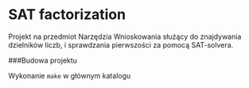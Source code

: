 # SAT factorization

Projekt na przedmiot Narzędzia Wnioskowania
służący do znajdywania dzielników liczb, i sprawdzania pierwszości
za pomocą SAT-solvera.

###Budowa projektu

Wykonanie `make` w głównym katalogu